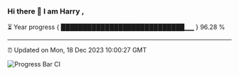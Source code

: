### Hi there 👋 I am Harry , 

⏳ Year progress { ████████████████████████████▁▁ } 96.28 %

---

⏰ Updated on Mon, 18 Dec 2023 10:00:27 GMT

![Progress Bar CI](https://github.com/duykhang68/duykhang68/workflows/Progress%20Bar%20CI/badge.svg)

